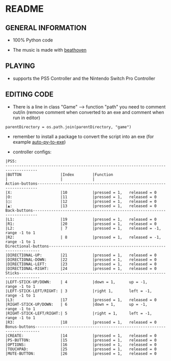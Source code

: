 # README

## GENERAL INFORMATION

- 100% Python code

- The music is made with [beathoven](https://www.beatoven.ai)

## PLAYING

- supports the PS5 Controller and the Nintendo Switch Pro Controller

## EDITING CODE

- There is a line in class "Game" --> function "path" you need to comment out/in (remove comment when converted to an exe and comment when run in editor)

```(hier noch die Zeilennummer angeben, wenn fertig)
parentDirectory = os.path.join(parentDirectory, "game")
```

- remember to install a package to convert the script into an exe (for example [auto-py-to-exe](https://pypi.org/project/auto-py-to-exe/))

- controller configs:

```Controller
|PS5:
------------------------------------------------------------------------------------
|BUTTON                 |Index        |Function
|                       |             |
Action-buttons----------------------------------------------------------------------
|X:                     |10           |pressed = 1,   released = 0
|O:                     |11           |pressed = 1,   released = 0
|□:                     |12           |pressed = 1,   released = 0
|▲:                     |13           |pressed = 1,   released = 0
Back-buttons------------------------------------------------------------------------
|L1:                    |19           |pressed = 1,   released = 0
|R1:                    |20           |pressed = 1,   released = 0
|L2:                    | 7           |pressed = 1,   released = -1, range -1 to 1
|R2:                    | 8           |pressed = 1,   released = -1, range -1 to 1
Directional-buttons------------------------------------------------------------------
|DIRECTIONAL-UP:        |21           |pressed = 1,   released = 0
|DIRECTIONAL-DOWN:      |22           |pressed = 1,   released = 0
|DIRECTIONAL-LEFT:      |23           |pressed = 1,   released = 0
|DIRECTIONAL-RIGHT:     |24           |pressed = 1,   released = 0
Sticks-------------------------------------------------------------------------------
|LEFT-STICK-UP/DOWN:    | 4           |down = 1,      up = -1,       range -1 to 1
|LEFT-STICK-LEFT/RIGHT: | 3           |right 1,       left = -1,     range -1 to 1
|L3:                    |17           |pressed = 1,   released = 0
|RIGHT-STICK-UP/DOWN:   | 6           |down = 1,      up = -1,       range -1 to 1
|RIGHT-STICK-LEFT/RIGHT:| 5           |right = 1,     left = -1,     range -1 to 1
|R3:                    |18           |pressed = 1,   released = 0
Bonus-buttons------------------------------------------------------------------------
|CREATE:                |14           |pressed = 1,   released = 0
|PS-BUTTON:             |15           |pressed = 1,   released = 0
|OPTIONS:               |16           |pressed = 1,   released = 0
|TOUCHPAD:              |25           |pressed = 1,   released = 0
|MUTE-BUTTON:           |26           |pressed = 1,   released = 0
```
